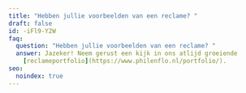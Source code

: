 ```yaml
---
title: "Hebben jullie voorbeelden van een reclame? "
draft: false
id: -iFl9-Y2W
faq:
  question: "Hebben jullie voorbeelden van een reclame? "
  answer: Jazeker! Neem gerust een kijk in ons atlijd groeiende
    [reclameportfolio](https://www.philenflo.nl/portfolio/).
seo:
  noindex: true
---
```

